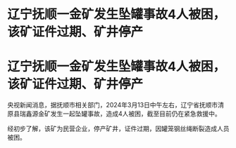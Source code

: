 # 辽宁抚顺一金矿发生坠罐事故4人被困，该矿证件过期、矿井停产

# 辽宁抚顺一金矿发生坠罐事故4人被困，该矿证件过期、矿井停产

央视新闻消息，据抚顺市相关部门，2024年3月13日中午左右，辽宁省抚顺市清原县瑞鑫源金矿发生一起坠罐事故，造成4人被困，截至目前仍在紧急救援中。

经初步了解，该矿为民营企业，停产矿井，证件过期，因罐笼钢丝绳断裂造成人员被困。

